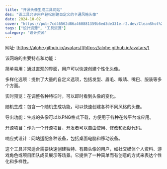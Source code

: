 ```yaml
---
title: "开源头像生成工具网站"
des: "该工具允许用户轻松创建自定义的卡通风格头像"
date: 2024-10-02
cover: "https://pub-7cd46562d86a460881359b6ed3de331e.r2.dev/CleanShot%202024-10-02%20at%2016.00.20%402x.png"
tags: ["设计资源", "工具资源"]
category: "设计资源"
---
```


网址: [https://alohe.github.io/avatars/](https://alohe.github.io/avatars/)

该网站的主要特点和功能：

简单易用：通过直观的界面，用户可以快速创建个性化头像。

多样化选项：提供了大量的自定义选项，包括发型、眉毛、眼睛、嘴巴、服装等多个方面。

实时预览：在调整各种特征时，可以即时看到头像的变化。

随机生成：包含一个随机生成功能，可以快速创建各种不同风格的头像。

导出功能：生成的头像可以以PNG格式下载，方便用于各种在线平台或应用。

开源项目：作为一个开源项目，开发者可以自由使用、修改和贡献代码。

响应式设计：网站适配各种设备，包括桌面电脑和移动设备。

这个工具非常适合需要快速创建独特、有趣头像的用户，如社交媒体个人资料、游戏角色或项目团队成员展示等场景。它提供了一种简单而有创意的方式来表达个性化和多样性。
